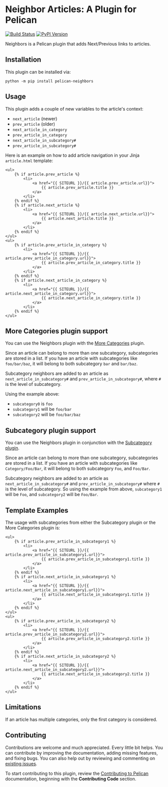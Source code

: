 # Neighbor Articles: A Plugin for Pelican

[![Build Status](https://img.shields.io/github/workflow/status/pelican-plugins/neighbors/build)](https://github.com/pelican-plugins/neighbors/actions)
[![PyPI Version](https://img.shields.io/pypi/v/pelican-neighbors)](https://pypi.org/project/pelican-neighbors/)

Neighbors is a Pelican plugin that adds Next/Previous links to articles.


## Installation

This plugin can be installed via:

    python -m pip install pelican-neighbors


## Usage

This plugin adds a couple of new variables to the article's context:

* `next_article` (newer)
* `prev_article` (older)
* `next_article_in_category`
* `prev_article_in_category`
* `next_article_in_subcategory#`
* `prev_article_in_subcategory#`

Here is an example on how to add article navigation in your Jinja `article.html`
template:

```html+jinja
<ul>
    {% if article.prev_article %}
        <li>
            <a href="{{ SITEURL }}/{{ article.prev_article.url}}">
                {{ article.prev_article.title }}
            </a>
        </li>
    {% endif %}
    {% if article.next_article %}
        <li>
            <a href="{{ SITEURL }}/{{ article.next_article.url}}">
                {{ article.next_article.title }}
            </a>
        </li>
    {% endif %}
</ul>
<ul>
    {% if article.prev_article_in_category %}
        <li>
            <a href="{{ SITEURL }}/{{ article.prev_article_in_category.url}}">
                {{ article.prev_article_in_category.title }}
            </a>
        </li>
    {% endif %}
    {% if article.next_article_in_category %}
        <li>
            <a href="{{ SITEURL }}/{{ article.next_article_in_category.url}}">
                {{ article.next_article_in_category.title }}
            </a>
        </li>
    {% endif %}
</ul>
```

## More Categories plugin support

You can use the Neighbors plugin with the [More
Categories](https://github.com/pelican-plugins/more-categories) plugin.

Since an article can belong to more than one subcategory, subcategories are
stored in a list. If you have an article with subcategories like
`foo/bar/baz`, it will belong to both subcategory `bar` and `bar/baz`.

Subcategory neighbors are added to an article as `next_article_in_subcategory#`
and `prev_article_in_subcategory#`, where `#` is the level of subcategory.

Using the example above:
- `subcategory0` is `foo`
- `subcategory1` will be `foo/bar`
- `subcategory2` will be `foo/bar/baz`


## Subcategory plugin support

You can use the Neighbors plugin in conjunction with the [Subcategory
plugin](https://github.com/getpelican/pelican-plugins/tree/master/subcategory).

Since an article can belong to more than one subcategory, subcategories are
stored in a list. If you have an article with subcategories like
`Category/Foo/Bar`, it will belong to both subcategory `Foo`, and `Foo/Bar`.

Subcategory neighbors are added to an article as `next_article_in_subcategory#`
and `prev_article_in_subcategory#` where `#` is the level of subcategory. So
using the example from above, `subcategory1` will be `Foo`, and `subcategory2`
will be `Foo/Bar`.


## Template Examples

The usage with subcategories from either the Subcategory plugin or the More Categories plugin is:

```html+jinja
<ul>
    {% if article.prev_article_in_subcategory1 %}
        <li>
            <a href="{{ SITEURL }}/{{ article.prev_article_in_subcategory1.url}}">
                {{ article.prev_article_in_subcategory1.title }}
            </a>
        </li>
    {% endif %}
    {% if article.next_article_in_subcategory1 %}
        <li>
            <a href="{{ SITEURL }}/{{ article.next_article_in_subcategory1.url}}">
                {{ article.next_article_in_subcategory1.title }}
            </a>
        </li>
    {% endif %}
</ul>
<ul>
    {% if article.prev_article_in_subcategory2 %}
        <li>
            <a href="{{ SITEURL }}/{{ article.prev_article_in_subcategory2.url}}">
                {{ article.prev_article_in_subcategory2.title }}
            </a>
        </li>
    {% endif %}
    {% if article.next_article_in_subcategory2 %}
        <li>
            <a href="{{ SITEURL }}/{{ article.next_article_in_subcategory2.url}}">
                {{ article.next_article_in_subcategory2.title }}
            </a>
        </li>
    {% endif %}
</ul>
```

## Limitations

If an article has multiple categories, only the first category is considered.


## Contributing

Contributions are welcome and much appreciated. Every little bit helps. You can contribute by improving the documentation, adding missing features, and fixing bugs. You can also help out by reviewing and commenting on [existing issues][].

To start contributing to this plugin, review the [Contributing to Pelican][] documentation, beginning with the **Contributing Code** section.

[existing issues]: https://github.com/pelican-plugins/neighbors/issues
[Contributing to Pelican]: https://docs.getpelican.com/en/latest/contribute.html
